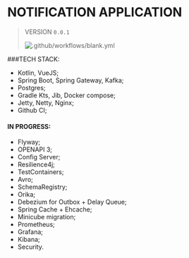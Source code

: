 # NOTIFICATION APPLICATION
> VERSION 
`0.0.1`
>
> ![.github/workflows/blank.yml](https://github.com/fragaLY/notification/workflows/.github/workflows/blank.yml/badge.svg)
>

###TECH STACK:
* Kotlin, VueJS;
* Spring Boot, Spring Gateway, Kafka;
* Postgres;
* Gradle Kts, Jib, Docker compose;
* Jetty, Netty, Nginx; 
* Github CI;

#### IN PROGRESS:
* Flyway;
* OPENAPI 3;
* Config Server;
* Resilience4j;
* TestContainers;
* Avro;
* SchemaRegistry;
* Orika;
* Debezium for Outbox + Delay Queue;
* Spring Cache + Ehcache;
* Minicube migration;
* Prometheus;
* Grafana;
* Kibana;
* Security.